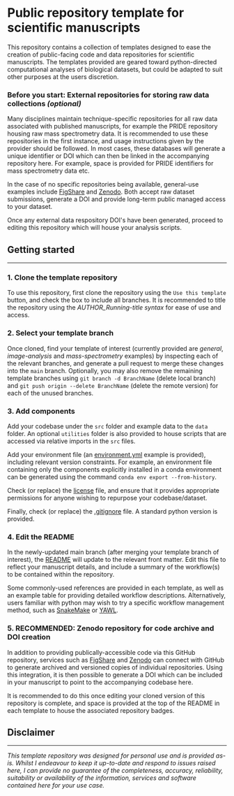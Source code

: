 # Public repository template for scientific manuscripts

This repository contains a collection of templates designed to ease the creation of public-facing code and data repositories for scientific manuscripts. The templates provided are geared toward python-directed computational analyses of biological datasets, but could be adapted to suit other purposes at the users discretion.

### Before you start: External repositories for storing raw data collections *(optional)*

Many disciplines maintain technique-specific repositories for all raw data associated with published manuscripts, for example the PRIDE repository housing raw mass spectrometry data. It is recommended to use these repositories in the first instance, and usage instructions given by the provider should be followed. In most cases, these databases will generate a unique identifier or DOI which can then be linked in the accompanying repository here. For example, space is provided for PRIDE identifiers for mass spectrometry data etc.

In the case of no specific repositories being available, general-use examples include [FigShare](https://figshare.com/) and [Zenodo](https://zenodo.org/). Both accept raw dataset submissions, generate a DOI and provide long-term public managed access to your dataset.

Once any external data respository DOI's have been generated, proceed to editing this repository which will house your analysis scripts.

## Getting started
---

### 1. Clone the template repository

To use this repository, first clone the repository using the ```Use this template``` button, and check the box to include all branches. It is recommended to title the repository using the *AUTHOR_Running-title syntax* for ease of use and access.

### 2. Select your template branch

Once cloned, find your template of interest (currently provided are *general*, *image-analysis* and *mass-spectrometry* examples) by inspecting each of the relevant branches, and generate a pull request to merge these changes into the ```main``` branch. Optionally, you may also remove the remaining template branches using ```git branch -d BranchName``` (delete local branch) and ```git push origin --delete BranchName``` (delete the remote version) for each of the unused branches.

### 3. Add components

Add your codebase under the ```src``` folder and example data to the ```data``` folder. An optional ```utilities``` folder is also provided to house scripts that are accessed via relative imports in the ```src``` files. 

Add your environment file (an [environment.yml](environment.yml) example is provided), including relevant version constraints. For example, an environment file containing only the components explicitly installed in a conda environment can be generated using the command ```conda env export --from-history```.

Check (or replace) the [license](LICENSE) file, and ensure that it provides appropriate permissions for anyone wishing to repurpose your codebase/dataset. 

Finally, check (or replace) the [.gitignore](.gitignore) file. A standard python version is provided.
### 4. Edit the README

In the newly-updated main branch (after merging your template branch of interest), the [README](README.md) will update to the relevant front matter. Edit this file to reflect your manuscript details, and include a summary of the workflow(s) to be contained within the repository.

Some commonly-used references are provided in each template, as well as an example table for providing detailed workflow descriptions. Alternatively, users familiar with python may wish to try a specific workflow management method, such as [SnakeMake](https://snakemake.readthedocs.io/en/stable/) or [YAWL](https://yawlfoundation.github.io/).

### 5. RECOMMENDED: Zenodo repository for code archive and DOI creation

In addition to providing publically-accessible code via this GitHub repository, services such as [FigShare](https://figshare.com/) and [Zenodo](https://zenodo.org/) can connect with GitHub to generate archived and versioned copies of individual repositories. Using this integration, it is then possible to generate a DOI which can be included in your manuscript to point to the accompanying codebase here.

 It is recommended to do this once editing your cloned version of this repository is complete, and space is provided at the top of the README in each template to house the associated repository badges.

## Disclaimer
---

*This template repository was designed for personal use and is provided as-is. Whilst I endeavour to keep it up-to-date and respond to issues raised here, I can provide no guarantee of the completeness, accuracy, reliability, suitability or availability of the information, services and software contained here for your use case.*